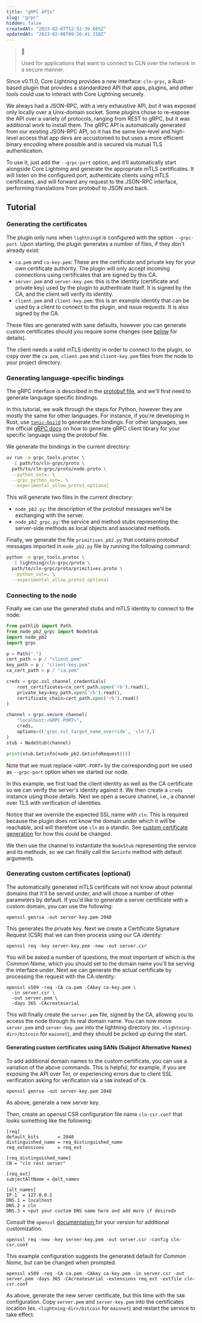 ```yaml
---
title: "gRPC APIs"
slug: "grpc"
hidden: false
createdAt: "2023-02-07T12:52:39.665Z"
updatedAt: "2023-02-08T09:56:41.158Z"
---
```

> 📘
>
> Used for applications that want to connect to CLN over the network in a secure manner.

Since v0.11.0, Core Lightning provides a new interface: `cln-grpc`, a Rust-based plugin that provides a standardized API that apps, plugins, and other tools could use to interact with Core Lightning securely.

We always had a JSON-RPC, with a very exhaustive API, but it was exposed only locally over a Unix-domain socket. Some plugins chose to re-expose the API over a variety of protocols, ranging from REST to gRPC, but it was additional work to install them. The gRPC API is automatically generated from our existing JSON-RPC API, so it has the same low-level and high-level access that app devs are accustomed to but uses a more efficient binary encoding where possible and is secured via mutual TLS authentication.

To use it, just add the `--grpc-port` option, and it’ll automatically start alongside Core Lightning and generate the appropriate mTLS certificates. It will listen on the configured port, authenticate clients using mTLS certificates, and will forward any request to the JSON-RPC interface, performing translations from protobuf to JSON and back.

## Tutorial

### Generating the certificates

The plugin only runs when `lightningd` is configured with the option `--grpc-port`. Upon starting, the plugin generates a number of files, if they don't already exist:

- `ca.pem` and `ca-key.pem`: These are the certificate and private key for your own certificate authority. The plugin will only accept incoming connections using certificates that are signed by this CA.
- `server.pem` and `server-key.pem`: this is the identity (certificate and private key) used by the plugin to authenticate itself. It is signed by the CA, and the client will verify its identity.
- `client.pem` and `client-key.pem`: this is an example identity that can be used by a client to connect to the plugin, and issue requests. It is also signed by the CA.

These files are generated with sane defaults, however you can generate custom certificates should you require some changes (see [below](doc:grpc#generating-custom-certificates) for details).

The client needs a valid mTLS identity in order to connect to the plugin, so copy over the `ca.pem`, `client.pem` and `client-key.pem` files from the node to your project directory.

### Generating language-specific bindings

The gRPC interface is described in the [protobuf file](https://github.com/ElementsProject/lightning/blob/master/cln-grpc/proto/node.proto), and we'll first need to generate language specific bindings.

In this tutorial, we walk through the steps for Python, however they are mostly the same for other languages. For instance, if you're developing in Rust, use [`tonic-build`](https://docs.rs/tonic-build/latest/tonic_build/) to generate the bindings. For other languages, see the official [gRPC docs](https://grpc.io/docs/languages/) on how to generate gRPC client library for your specific language using the protobuf file.

We generate the bindings in the current directory:

```bash
uv run -m grpc_tools.protoc \
  -I path/to/cln-grpc/proto \
  path/to/cln-grpc/proto/node.proto \
  --python_out=. \
  --grpc_python_out=. \
  --experimental_allow_proto3_optional
```

This will generate two files in the current directory:

- `node_pb2.py`: the description of the protobuf messages we'll be exchanging with the server.
- `node_pb2_grpc.py`: the service and method stubs representing the server-side methods as local objects and associated methods.

Finally, we generate the file `primitives_pb2.py` that contains
protobuf messages imported in `node_pb2.py` file by running the
following command:

```bash
python -m grpc_tools.protoc \
  -I lightning/cln-grpc/proto \
  path/to/cln-grpc/proto/primitives.proto \
  --python_out=. \
  --experimental_allow_proto3_optional
```

### Connecting to the node

Finally we can use the generated stubs and mTLS identity to connect to the node:

```python
from pathlib import Path
from node_pb2_grpc import NodeStub
import node_pb2
import grpc

p = Path(".")
cert_path = p / "client.pem"
key_path = p / "client-key.pem"
ca_cert_path = p / "ca.pem"

creds = grpc.ssl_channel_credentials(
    root_certificates=ca_cert_path.open('rb').read(),
    private_key=key_path.open('rb').read(),
    certificate_chain=cert_path.open('rb').read()
)

channel = grpc.secure_channel(
	"localhost:<GRPC-PORT>",
	creds,
	options=(('grpc.ssl_target_name_override', 'cln'),)
)
stub = NodeStub(channel)

print(stub.Getinfo(node_pb2.GetinfoRequest()))
```

Note that we must replace `<GRPC-PORT>` by the corresponding port we
used as `--grpc-port` option when we started our node.

In this example, we first load the client identity as well as the CA certificate so we can verify the server's identity against it. We then create a `creds` instance using those details. Next we open a secure channel, i.e., a channel over TLS with verification of identities.

Notice that we override the expected SSL name with `cln`. This is required because the plugin does not know the domain under which it will be reachable, and will therefore use `cln` as a standin. See [custom certificate generation](doc:grpc#generating-custom-certificates) for how this could be changed.

We then use the channel to instantiate the `NodeStub` representing the service and its methods, so we can finally call the `Getinfo` method with default arguments.

### Generating custom certificates (optional)

The automatically generated mTLS certificate will not know about potential domains that it'll be served under, and will chose a number of other parameters by default. If you'd like to generate a server certificate with a custom domain, you can use the following:

```shell
openssl genrsa -out server-key.pem 2048
```



This generates the private key. Next we create a Certificate Signature Request (CSR) that we can then process using our CA identity:

```shell
openssl req -key server-key.pem -new -out server.csr
```



You will be asked a number of questions, the most important of which is the _Common Name_, which you should set to the domain name you'll be serving the interface under. Next we can generate the actual certificate by processing the request with the CA identity:

```shell
openssl x509 -req -CA ca.pem -CAkey ca-key.pem \
  -in server.csr \
  -out server.pem \
  -days 365 -CAcreateserial
```



This will finally create the `server.pem` file, signed by the CA, allowing you to access the node through its real domain name. You can now move `server.pem` and `server-key.pem` into the lightning directory (ex. `<lightning-dir>/bitcoin` for `mainnet`), and they should be picked up during the start.

#### Generating custom certificates using SANs (Subject Alternative Names)

To add additional domain names to the custom certificate, you can use a variation of the above commands. This is helpful, for example, if you are exposing the API over Tor, or experiencing errors due to client SSL verification asking for verification via a `SAN` instead of `CN`.

```shell
openssl genrsa -out server-key.pem 2048
```



As above, generate a new server key.

Then, create an openssl CSR configuration file name `cln-csr.conf` that looks something like the following:

```
[req]
default_bits       = 2048
distinguished_name = req_distinguished_name
req_extensions     = req_ext

[req_distinguished_name]
CN = "cln rest server"

[req_ext]
subjectAltName = @alt_names

[alt_names]
IP.1  = 127.0.0.1
DNS.1 = localhost
DNS.2 = cln
DNS.3 = <put your custom DNS name here and add more if desired>
```


Consult the `openssl` [documentation ](https://docs.openssl.org/master/man1/openssl-req/#configuration-file-format) for your version for additional customization.

```shell
openssl req -new -key server-key.pem -out server.csr -config cln-csr.conf
```



This example configuration suggests the generated default for _Common Name_, but can be changed when prompted.

```shell
openssl x509 -req -CA ca.pem -CAkey ca-key.pem -in server.csr -out server.pem -days 365 -CAcreateserial -extensions req_ext -extfile cln-csr.conf
```



As above, generate the new server certificate, but this time with the `SAN` configuration. Copy `server.pem` and `server-key.pem` into the certificates location (ex. `<lightning-dir>/bitcoin` for `mainnet`) and restart the service to take effect.
